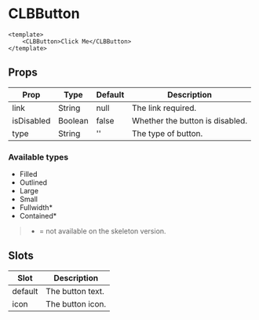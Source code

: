 # CLBButton

```vue
<template>
  	<CLBButton>Click Me</CLBButton>
</template>
```

## Props
| Prop       | Type    | Default | Description                     |
|------------|---------|---------|---------------------------------|
| link       | String  | null    | The link required.              |
| isDisabled | Boolean | false   | Whether the button is disabled. |
| type       | String  | ''      | The type of button.             |

### Available types
- Filled
- Outlined
- Large
- Small
- Fullwidth*
- Contained*

> * = not available on the skeleton version.

## Slots
| Slot    | Description      |
|---------|------------------|
| default | The button text. |
| icon    | The button icon. |

